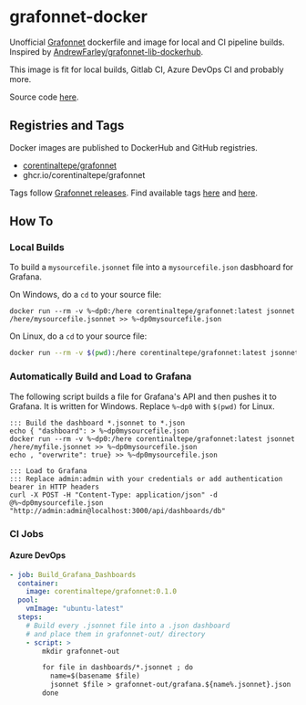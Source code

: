 # grafonnet-docker
Unofficial [Grafonnet](https://github.com/grafana/grafonnet-lib) dockerfile and image for local and CI pipeline builds.
Inspired by [AndrewFarley/grafonnet-lib-dockerhub](https://github.com/AndrewFarley/grafonnet-lib-dockerhub).

This image is fit for local builds, Gitlab CI, Azure DevOps CI and probably more.

Source code [here](https://github.com/corentinaltepe/grafonnet-docker).

## Registries and Tags

Docker images are published to DockerHub and GitHub registries.
- [corentinaltepe/grafonnet](https://hub.docker.com/r/corentinaltepe/grafonnet)
- ghcr.io/corentinaltepe/grafonnet

Tags follow [Grafonnet releases](https://github.com/grafana/grafonnet-lib/releases). Find available tags
[here](https://github.com/users/corentinaltepe/packages/container/grafonnet/versions)
and [here](https://hub.docker.com/r/corentinaltepe/grafonnet/tags).

## How To

### Local Builds
To build a `mysourcefile.jsonnet` file into a `mysourcefile.json` dasbhoard for Grafana.

On Windows, do a `cd` to your source file:
```batch
docker run --rm -v %~dp0:/here corentinaltepe/grafonnet:latest jsonnet /here/mysourcefile.jsonnet >> %~dp0mysourcefile.json
```

On Linux, do a `cd` to your source file:
```bash
docker run --rm -v $(pwd):/here corentinaltepe/grafonnet:latest jsonnet /here/mysourcefile.jsonnet >> $(pwd)/mysourcefile.json
```

### Automatically Build and Load to Grafana
The following script builds a file for Grafana's API and then pushes it to Grafana. It is written for Windows.
Replace `%~dp0` with `$(pwd)` for Linux.
```batch
::: Build the dashboard *.jsonnet to *.json
echo { "dashboard": > %~dp0mysourcefile.json
docker run --rm -v %~dp0:/here corentinaltepe/grafonnet:latest jsonnet /here/myfile.jsonnet >> %~dp0mysourcefile.json
echo , "overwrite": true} >> %~dp0mysourcefile.json

::: Load to Grafana
::: Replace admin:admin with your credentials or add authentication bearer in HTTP headers
curl -X POST -H "Content-Type: application/json" -d @%~dp0mysourcefile.json "http://admin:admin@localhost:3000/api/dashboards/db"
```

### CI Jobs
#### Azure DevOps
```yaml
- job: Build_Grafana_Dashboards
  container:
    image: corentinaltepe/grafonnet:0.1.0
  pool:
    vmImage: "ubuntu-latest"
  steps:
    # Build every .jsonnet file into a .json dashboard 
    # and place them in grafonnet-out/ directory
    - script: >
        mkdir grafonnet-out

        for file in dashboards/*.jsonnet ; do 
          name=$(basename $file)
          jsonnet $file > grafonnet-out/grafana.${name%.jsonnet}.json
        done
```